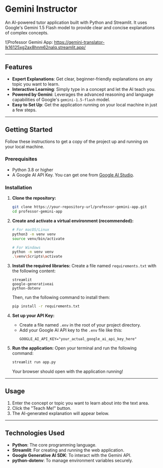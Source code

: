 # Gemini Instructor

An AI-powered tutor application built with Python and Streamlit. It uses Google's Gemini 1.5 Flash model to provide clear and concise explanations of complex concepts.

![Professor Gemini App: https://gemini-translator-lk16125xg2ax8hnm62nalq.streamlit.app/

---

##  Features

-   **Expert Explanations**: Get clear, beginner-friendly explanations on any topic you want to learn.
-   **Interactive Learning**: Simply type in a concept and let the AI teach you.
-   **Powered by Gemini**: Leverages the advanced reasoning and language capabilities of Google's `gemini-1.5-flash` model.
-   **Easy to Set Up**: Get the application running on your local machine in just a few steps.

---

##  Getting Started

Follow these instructions to get a copy of the project up and running on your local machine.

### Prerequisites

-   Python 3.8 or higher
-   A Google AI API Key. You can get one from [Google AI Studio](https://aistudio.google.com/).

### Installation

1.  **Clone the repository:**
    ```bash
    git clone https://your-repository-url/professor-gemini-app.git
    cd professor-gemini-app
    ```

2.  **Create and activate a virtual environment (recommended):**
    ```bash
    # For macOS/Linux
    python3 -m venv venv
    source venv/bin/activate

    # For Windows
    python -m venv venv
    .\venv\Scripts\activate
    ```

3.  **Install the required libraries:**
    Create a file named `requirements.txt` with the following content:
    ```
    streamlit
    google-generativeai
    python-dotenv
    ```
    Then, run the following command to install them:
    ```bash
    pip install -r requirements.txt
    ```

4.  **Set up your API Key:**
    -   Create a file named `.env` in the root of your project directory.
    -   Add your Google AI API key to the `.env` file like this:
        ```
        GOOGLE_AI_API_KEY="your_actual_google_ai_api_key_here"
        ```

5.  **Run the application:**
    Open your terminal and run the following command:
    ```bash
    streamlit run app.py
    ```
    Your browser should open with the application running!

---

## Usage

1.  Enter the concept or topic you want to learn about into the text area.
2.  Click the "Teach Me!" button.
3.  The AI-generated explanation will appear below.

---

##  Technologies Used

-   **Python**: The core programming language.
-   **Streamlit**: For creating and running the web application.
-   **Google Generative AI SDK**: To interact with the Gemini API.
-   **python-dotenv**: To manage environment variables securely.
